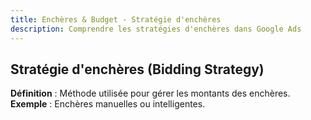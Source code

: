 ```yaml
---
title: Enchères & Budget - Stratégie d'enchères
description: Comprendre les stratégies d'enchères dans Google Ads
---
```


## Stratégie d'enchères (Bidding Strategy)
**Définition** : Méthode utilisée pour gérer les montants des enchères.  
**Exemple** : Enchères manuelles ou intelligentes.